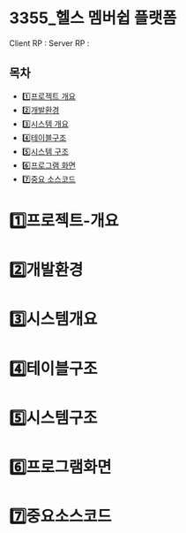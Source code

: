 # 3355_헬스 멤버쉽 플랫폼
Client RP : 
Server RP : 

## 목차
- [1️⃣프로젝트 개요](#1️⃣프로젝트-개요)
- [2️⃣개발환경](#2️⃣개발환경)
- [3️⃣시스템 개요](#3️⃣시스템개요)
- [4️⃣테이블구조](#4️⃣테이블구조)
- [5️⃣시스템 구조](#5️⃣시스템구조)
- [6️⃣프로그램 화면](#6️⃣프로그램화면)
- [7️⃣중요 소스코드](#7️⃣중요소스코드)

# 1️⃣프로젝트-개요

# 2️⃣개발환경

# 3️⃣시스템개요

# 4️⃣테이블구조

# 5️⃣시스템구조

# 6️⃣프로그램화면

# 7️⃣중요소스코드
